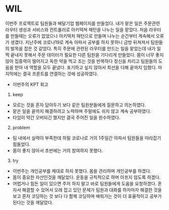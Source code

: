 # WIL

이번주 프로젝트로 팀원들과 배달기업 웹페이지를 만들었다. 내가 맡은 일은 주문관련 라우터 생성과 서비스와 컨트롤러로 아키텍쳐 패턴을 나누는 일을 맡았다. 처음 라우터를 만들때는 오류가 없었으나 아키택처 패턴으로 만들며 나누는 순간부터 계속해서 오류가 생겼다. 지난주에 코로나19로 계속 아파서 공부를 하지 못하니 금방 뒤쳐져서 팀원들의 발목을 잡은 것 같았다. 특히 주문에 관련된 라우터를 만드는 일을 맡았는데 내가 일찍 끝내지 못해서 주문 데이터가 필요한 다른 팀원을 기다리게 만들었다. 몸이 너무 좋지 않아 집중력이 떨어지고 독한 약을 먹고 조는 것을 반복하다 정신을 차리고 팀원들의 도움을 받아 내 역할을 모두 끝냈다. 포기하고 싶지 않아서 최선을 다해 끝까지 임했다. 마지막에는 결국 프론트를 연결하는 것에 성공하였다.

* 이번주의 KPT 회고

1. keep
* 모르는 것을 혼자 담아두기 보다 같은 팀원분들에게 질문하고 의논하였다.
* 맡은 일을 끝까지 해결하려고 노력하며 주말에도 쉬지 않고 계속 공부하였다.
* 타임이 약간 오버되긴 했지만 결국 주어진 일을 완수하였다.

2. problem
* 팀 내에서 실력이 부족한데 하필 코로나로 거의 1주일간 아파서 팀원들을 따라잡기 힘들었다.
* 몸이 좋지 않아서 초반에는 거의 참여하지 못했다.

3. try
* 이번주는 개인공부를 제대로 하지 못했다. 몸을 관리하며 개인공부를 하겠다.
* 몸이 중요한 자산인것을 깨달았다. 운동을 규칙적으로 하며 아프지 않도록 하겠다.
* 어렵거나 힘든 일이 있으면 주저 하지 말고 바로 팀원들에게 도움을 요청하겠다. 혼자서 해결할 수 있어서 오래 잡고 있던 문제가 팀원과 대화를 하자마자 해결한 것을 보고 혼자 코딩하는 것 보다 다 함께 코딩하며 배워가는 것이 더 효율적이고 공부가 된다는 것을 깨달았다.

